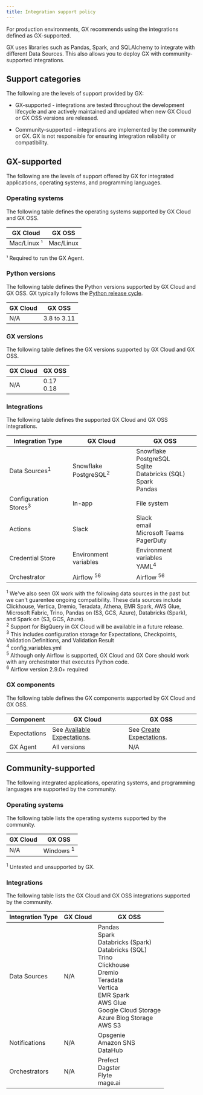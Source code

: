 ```yaml
---
title: Integration support policy
---
```


For production environments, GX recommends using the integrations defined as GX-supported.

GX uses libraries such as Pandas, Spark, and SQLAlchemy to integrate with different Data Sources. This also allows you to deploy GX with community-supported integrations.

## Support categories

The following are the levels of support provided by GX:

- GX-supported - integrations are tested throughout the development lifecycle and are actively maintained and updated when new GX Cloud or GX OSS versions are released.

- Community-supported - integrations are implemented by the community or GX. GX is not responsible for ensuring integration reliability or compatibility.

## GX-supported

The following are the levels of support offered by GX for integrated applications, operating systems, and programming languages.

### Operating systems

The following table defines the operating systems supported by GX Cloud and GX OSS.

| GX Cloud    | GX OSS    |
| ----------- | --------- |
| Mac/Linux ¹ | Mac/Linux |

¹ Required to run the GX Agent.

### Python versions

The following table defines the Python versions supported by GX Cloud and GX OSS. GX typically follows the [Python release cycle](https://devguide.python.org/versions/).

| GX Cloud | GX OSS      |
| -------- | ----------- |
| N/A      | 3.8 to 3.11 |

### GX versions

The following table defines the GX versions supported by GX Cloud and GX OSS.

| GX Cloud | GX OSS        |
| -------- | ------------- |
| N/A      | 0.17<br/>0.18 |

### Integrations

The following table defines the supported GX Cloud and GX OSS integrations.

| Integration Type                 | GX Cloud                              | GX OSS                                                                        |
|----------------------------------|---------------------------------------|-------------------------------------------------------------------------------|
| Data Sources<sup>1</sup>         | Snowflake<br/> PostgreSQL<sup>2</sup> | Snowflake<br/>PostgreSQL<br/>Sqlite<br/>Databricks (SQL)<br/>Spark<br/>Pandas |
| Configuration Stores<sup>3</sup> | In-app                                | File system                                                                   |
| Actions                          | Slack                                 | Slack <br/>email<br/>Microsoft Teams<br/>PagerDuty                            |
| Credential Store                 | Environment variables                 | Environment variables <br/> YAML<sup>4</sup>                                  |
| Orchestrator                     | Airflow <sup>5</sup><sup>6</sup>      | Airflow <sup>5</sup><sup>6</sup>                                              |

<sup>1</sup> We've also seen GX work with the following data sources in the past but we can't guarentee ongoing compatibility. These data sources include Clickhouse, Vertica, Dremio, Teradata, Athena, EMR Spark, AWS Glue, Microsoft Fabric, Trino, Pandas on (S3, GCS, Azure), Databricks (Spark), and Spark on (S3, GCS, Azure).<br/>
<sup>2</sup> Support for BigQuery in GX Cloud will be available in a future release.<br/>
<sup>3</sup> This includes configuration storage for Expectations, Checkpoints, Validation Definitions, and Validation Result<br/>
<sup>4</sup> config_variables.yml<br/>
<sup>5</sup> Although only Airflow is supported, GX Cloud and GX Core should work with any orchestrator that executes Python code.<br/>
<sup>6</sup> Airflow version 2.9.0+ required<br/>

### GX components

The following table defines the GX components supported by GX Cloud and GX OSS.

| Component    | GX Cloud                                                                                         | GX OSS                                                                  |
| ------------ | ------------------------------------------------------------------------------------------------ | ----------------------------------------------------------------------- |
| Expectations | See [Available Expectations](/cloud/expectations/manage_expectations.md#available-expectations). | See [Create Expectations](/oss/guides/expectations/expectations_lp.md). |
| GX Agent     | All versions                                                                                     | N/A                                                                     |

## Community-supported

The following integrated applications, operating systems, and programming languages are supported by the community.

### Operating systems

The following table lists the operating systems supported by the community.

| GX Cloud | GX OSS   |
| -------- | -------- |
| N/A      | Windows <sup>1</sup> |

<sup>1</sup> Untested and unsupported by GX.

### Integrations

The following table lists the GX Cloud and GX OSS integrations supported by the community.

| Integration Type | GX Cloud | GX OSS                                                                                                                                                                                                           |
| ---------------- | -------- | ---------------------------------------------------------------------------------------------------------------------------------------------------------------------------------------------------------------- |
| Data Sources     | N/A      | Pandas<br/>Spark<br/>Databricks (Spark)<br/>Databricks (SQL)<br/>Trino<br/>Clickhouse<br/>Dremio<br/> Teradata<br/>Vertica<br/>EMR Spark<br/>AWS Glue<br/>Google Cloud Storage<br/>Azure Blog Storage<br/>AWS S3 |
| Notifications    | N/A      | Opsgenie<br/>Amazon SNS<br/>DataHub                                                                                                                                                                              |
| Orchestrators    | N/A      | Prefect<br/>Dagster <br/>Flyte <br/>mage.ai                                                                                                                                                                      |
